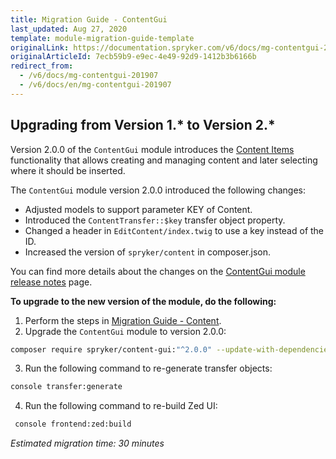 ```yaml
---
title: Migration Guide - ContentGui
last_updated: Aug 27, 2020
template: module-migration-guide-template
originalLink: https://documentation.spryker.com/v6/docs/mg-contentgui-201907
originalArticleId: 7ecb59b9-e9ec-4e49-92d9-1412b3b6166b
redirect_from:
  - /v6/docs/mg-contentgui-201907
  - /v6/docs/en/mg-contentgui-201907
---
```


## Upgrading from Version 1.* to Version 2.*
Version 2.0.0 of the `ContentGui` module introduces the [Content Items](/docs/scos/user/features/{{page.version}}/content-items-feature-overview.html) functionality that allows creating and managing content and later selecting where it should be inserted.

The `ContentGui` module version 2.0.0 introduced the following changes:

* Adjusted models to support parameter KEY of Content.
* Introduced the `ContentTransfer::$key` transfer object property.
* Changed a header in `EditContent/index.twig` to use a key instead of the ID.
* Increased the version of `spryker/content` in composer.json.

You can find more details about the changes on the [ContentGui module release notes](https://github.com/spryker/content-gui/releases/tag/2.0.0) page.

**To upgrade to the new version of the module, do the following:**
1. Perform the steps in [Migration Guide - Content](/docs/scos/dev/module-migration-guides/{{page.version}}/migration-guide-content.html).
2. Upgrade the `ContentGui` module to version 2.0.0:

```bash
composer require spryker/content-gui:"^2.0.0" --update-with-dependencies
```
3. Run the following command to re-generate transfer objects:

```bash
console transfer:generate
```
4. Run the following command to re-build Zed UI:

```bash
 console frontend:zed:build
 ```
_Estimated migration time: 30 minutes_

<!-- Last review date: Jul 04, 2019 by Sergey Samoylov, Yuliia Boiko-->
